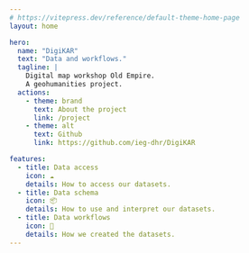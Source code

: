 ```yaml
---
# https://vitepress.dev/reference/default-theme-home-page
layout: home

hero:
  name: "DigiKAR"
  text: "Data and workflows."
  tagline: |
    Digital map workshop Old Empire.
    A geohumanities project.
  actions:
    - theme: brand
      text: About the project
      link: /project
    - theme: alt
      text: Github
      link: https://github.com/ieg-dhr/DigiKAR

features:
  - title: Data access
    icon: ☁️
    details: How to access our datasets.
  - title: Data schema
    icon: 📦
    details: How to use and interpret our datasets.
  - title: Data workflows
    icon: 🔧
    details: How we created the datasets.
---
```

